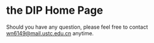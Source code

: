 # the DIP Home Page

Should you have any question, please feel free to contact wn6149@mail.ustc.edu.cn anytime.
